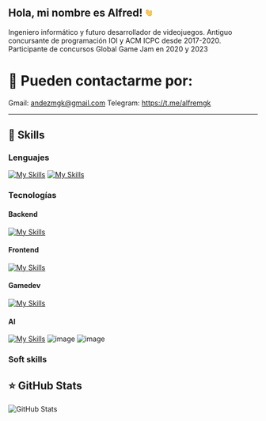 ## Hola, mi nombre es Alfred! ![wave](https://raw.githubusercontent.com/Readme-Workflows/Readme-Icons/main/icons/gifs/wave.gif)


Ingeniero informático y futuro desarrollador de videojuegos. Antiguo concursante de programación IOI y ACM ICPC desde 2017-2020. Participante de concursos Global Game Jam en 2020 y 2023

# 💬 Pueden contactarme por: 
Gmail: andezmgk@gmail.com
Telegram: https://t.me/alfremgk

---

## 🚀 Skills

### Lenguajes
[![My Skills](https://skillicons.dev/icons?i=html,css)](https://skillicons.dev)
[![My Skills](https://skillicons.dev/icons?i=js,c,cpp,cs,java,python,dart,php)](https://skillicons.dev)

### Tecnologías
#### Backend
[![My Skills](https://skillicons.dev/icons?i=django,fastapi,express,laravel)](https://skillicons.dev)
#### Frontend
[![My Skills](https://skillicons.dev/icons?i=react,next,flutter,htmx)](https://skillicons.dev)
#### Gamedev
[![My Skills](https://skillicons.dev/icons?i=godot,unity,gamemakerstudio)](https://skillicons.dev)
#### AI
[![My Skills](https://skillicons.dev/icons?i=sklearn,tensorflow)](https://skillicons.dev)
<img width="48" height="48" alt="image" src="https://github.com/user-attachments/assets/3cf655a6-5844-4b73-b318-70d1da83ba26" />
<img width="48" height="48" alt="image" src="https://github.com/user-attachments/assets/b7cb2d91-5140-4ae6-9941-1df6c6aee963" style="background-color: white"/>



### Soft skills

## ⭐ GitHub Stats

![GitHub Stats](https://github-readme-stats.vercel.app/api?username=RedAlf121&show_icons=true)

